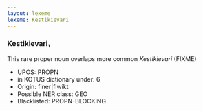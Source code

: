 ```yaml
---
layout: lexeme
lexeme: Kestikievari
---
```


###  Kestikievari₁

This rare proper noun overlaps more common *Kestikievari* (FIXME)
* UPOS:  PROPN
* in KOTUS dictionary under:  6
* Origin:  finer|fiwikt
* Possible NER class:  GEO
* Blacklisted:  PROPN-BLOCKING

